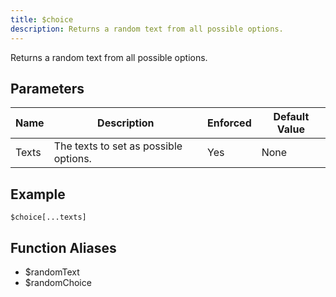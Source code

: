```yaml
---
title: $choice
description: Returns a random text from all possible options.
---
```


Returns a random text from all possible options.
## Parameters
| Name  |              Description              | Enforced | Default Value |
|-------|---------------------------------------|----------|---------------|
| Texts | The texts to set as possible options. | Yes      | None          |
## Example
```eats
$choice[...texts]
```
## Function Aliases
- $randomText
- $randomChoice